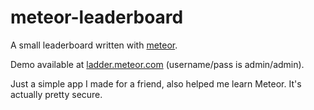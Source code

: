 meteor-leaderboard
==================

A small leaderboard written with [meteor](http://meteor.com).

Demo available at [ladder.meteor.com](http://ladder.meteor.com) (username/pass is admin/admin).

Just a simple app I made for a friend, also helped me learn Meteor.  It's actually pretty secure.